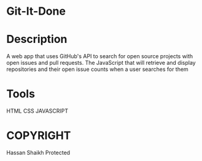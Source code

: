 # Git-It-Done

# Description

A web app that uses GitHub's API to search for open source projects with open issues and pull requests. The JavaScript that will retrieve and display repositories and their open issue counts when a user searches for them

# Tools

HTML
CSS
JAVASCRIPT

# COPYRIGHT

Hassan Shaikh Protected
